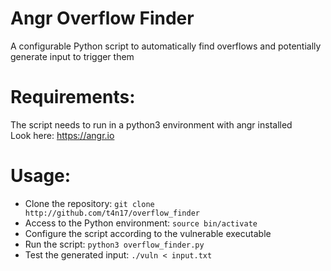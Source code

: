 # Angr Overflow Finder
A configurable Python script to automatically find overflows and potentially generate input to trigger them
# Requirements:
The script needs to run in a python3 environment with angr installed\
Look here: https://angr.io
# Usage:
- Clone the repository: `git clone http://github.com/t4n17/overflow_finder`
- Access to the Python environment: `source bin/activate`
- Configure the script according to the vulnerable executable
- Run the script: `python3 overflow_finder.py`
- Test the generated input: `./vuln < input.txt`

